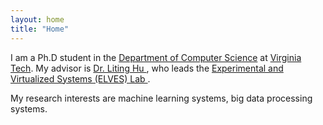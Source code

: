 ```yaml
---
layout: home
title: "Home"
---
```


I am a Ph.D student in the <a href="https://cs.vt.edu/"> Department of Computer Science</a> at <a href="https://vt.edu/">Virginia Tech</a>. My advisor is <a href="https://people.cs.vt.edu/~litinghu/"> Dr. Liting Hu </a>, who leads the <a href="https://litinghu.github.io/"> Experimental and Virtualized Systems (ELVES) Lab </a>. 

My research interests are machine learning systems, big data processing systems. 
